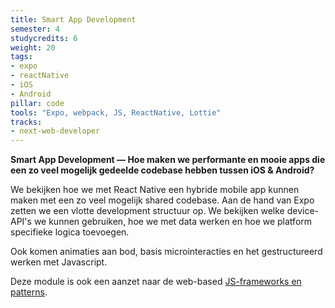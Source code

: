 ```yaml
---
title: Smart App Development
semester: 4
studycredits: 6
weight: 20
tags:
- expo
- reactNative
- iOS
- Android
pillar: code
tools: "Expo, webpack, JS, ReactNative, Lottie"
tracks:
- next-web-developer
---
```


**Smart App Development — Hoe maken we performante en mooie apps die een zo veel mogelijk gedeelde codebase hebben tussen iOS & Android?**

We bekijken hoe we met React Native een hybride mobile app kunnen maken met een zo veel mogelijk shared codebase. Aan de hand van Expo zetten we een vlotte development structuur op. We bekijken welke device-API's we kunnen gebruiken, hoe we met data werken en hoe we platform specifieke logica toevoegen.

Ook komen animaties aan bod, basis microinteracties en het gestructureerd werken met Javascript.

Deze module is ook een aanzet naar de web-based [JS-frameworks en patterns](/programma/advanced-full-stack-development/).
